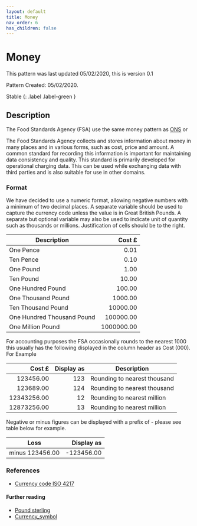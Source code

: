 ```yaml
---
layout: default
title: Money
nav_order: 6
has_children: false
---
```

# Money

This pattern was last updated 05/02/2020, this is version 0.1

Pattern Created: 05/02/2020.

Stable {: .label .label-green }

## Description

The Food Standards Agency (FSA) use the same money pattern as [ONS](https://www.ons.gov.uk/aboutus/transparencyandgovernance/datastrategy/datastandards#money) or

The Food Standards Agency collects and stores information about money in many places and in various forms, such as cost, price and amount. A common standard for recording this information is important for maintaining data consistency and quality. This standard is primarily developed for operational charging data. This can be used while exchanging data with third parties and is also suitable for use in other domains.

### Format

We have decided to use a numeric format, allowing negative numbers with a minimum of two decimal places. A separate variable should be used to capture the currency code unless the value is in Great British Pounds. A separate but optional variable may also be used to indicate unit of quantity such as thousands or millions.  Justification of cells should be to the right.


| Description | Cost £ |
| ----------------------------| -----------:|
| One Pence  | 0.01 |
| Ten Pence | 0.10 |
| One Pound   | 1.00 |
| Ten Pound | 10.00 |    
| One Hundred Pound | 100.00 |
| One Thousand Pound | 1000.00 |
| Ten Thousand Pound | 10000.00 |
| One Hundred Thousand Pound | 100000.00 |
| One Million Pound | 1000000.00 |

For accounting purposes the FSA occasionally rounds to the nearest 1000 this usually has the following displayed in the column header as Cost (000).  For Example

| Cost £ | Display as | Description |
|-----------: |--------: |--------------------- |
| 123456.00 | 123 | Rounding to nearest thousand |
| 123689.00 | 124 | Rounding to nearest thousand |
| 12343256.00 | 12  | Rounding to nearest million |
| 12873256.00 | 13  | Rounding to nearest million |

Negative or minus figures can be displayed with a prefix of - please see table below for example.

| Loss | Display as |
|------------------ |-------------: |
| minus 123456.00 | -123456.00 |


### References
-   [Currency code ISO 4217](https://en.wikipedia.org/wiki/ISO_4217)

#### Further reading
-   [Pound sterling](https://en.wikipedia.org/wiki/Pound_sterling)
-   [Currency_symbol](https://en.wikipedia.org/wiki/Currency_symbol)
